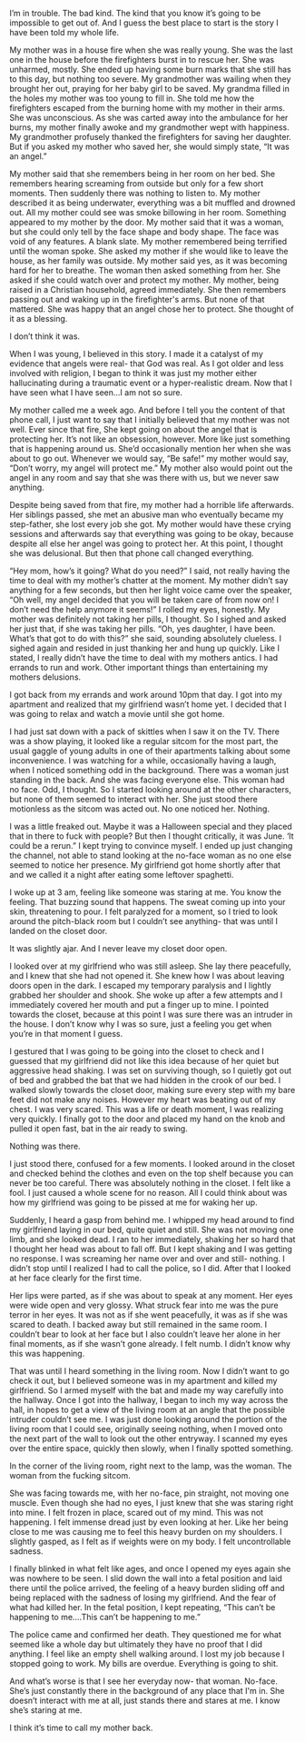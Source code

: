  

I’m in trouble. The bad kind. The kind that you know it’s going to be impossible to get out of. And I guess the best place to start is the story I have been told my whole life. 

My mother was in a house fire when she was really young. She was the last one in the house before the firefighters burst in to rescue her. She was unharmed, mostly. She ended up having some burn marks that she still has to this day, but nothing too severe. My grandmother was wailing when they brought her out, praying for her baby girl to be saved. My grandma filled in the holes my mother was too young to fill in. She told me how the firefighters escaped from the burning home with my mother in their arms. She was unconscious. As she was carted away into the ambulance for her burns, my mother finally awoke and my grandmother wept with happiness. My grandmother profusely thanked the firefighters for saving her daughter.  But if you asked my mother who saved her, she would simply state, “It was an angel.” 

My mother said that she remembers being in her room on her bed. She remembers hearing screaming from outside but only for a few short moments. Then suddenly there was nothing to listen to. My mother described it as being underwater, everything was a bit muffled and drowned out. All my mother could see was smoke billowing in her room. Something appeared to my mother by the door. My mother said that it was a woman, but she could only tell by the face shape and body shape. The face was void of any features. A blank slate. My mother remembered being terrified until the woman spoke. She asked my mother if she would like to leave the house, as her family was outside. My mother said yes, as it was becoming hard for her to breathe. The woman then asked something from her. She asked if she could watch over and protect my mother. My mother, being raised in a Christian household, agreed immediately. She then remembers passing out and waking up in the firefighter's arms. But none of that mattered. She was happy that an angel chose her to protect. She thought of it as a blessing. 

I don’t think it was. 

When I was young, I believed in this story. I made it a catalyst of my evidence that angels were real- that God was real. As I got older and less involved with religion, I began to think it was just my mother either hallucinating during a traumatic event or a hyper-realistic dream. Now that I have seen what I have seen…I am not so sure. 

My mother called me a week ago. And before I tell you the content of that phone call, I just want to say that I initially believed that my mother was not well. Ever since that fire, She kept going on about the angel that is protecting her. It’s not like an obsession, however. More like just something that is happening around us. She’d occasionally mention her when she was about to go out. Whenever we would say, “Be safe!” my mother would say, “Don’t worry, my angel will protect me.” My mother also would point out the angel in any room and say that she was there with us, but we never saw anything.

Despite being saved from that fire, my mother had a horrible life afterwards. Her siblings passed, she met an abusive man who eventually became my step-father, she lost every job she got. My mother would have these crying sessions and afterwards say that everything was going to be okay, because despite all else her angel was going to protect her. At this point, I thought she was delusional. But then that phone call changed everything. 

“Hey mom, how’s it going? What do you need?” I said, not really having the time to deal with my mother’s chatter at the moment. My mother didn’t say anything for a few seconds, but then her light voice came over the speaker, “Oh well, my angel decided that you will be taken care of from now on! I don’t need the help anymore it seems!” I rolled my eyes, honestly. My mother was definitely not taking her pills, I thought. So I sighed and asked her just that, if she was taking her pills. “Oh, yes daughter, I have been. What’s that got to do with this?” she said, sounding absolutely clueless. I sighed again and resided in just thanking her and hung up quickly. Like I stated, I really didn’t have the time to deal with my mothers antics. I had errands to run and work. Other important things than entertaining my mothers delusions. 

I got back from my errands and work around 10pm that day. I got into my apartment and realized that my girlfriend wasn’t home yet. I decided that I was going to relax and watch a movie until she got home.

I had just sat down with a pack of skittles when I saw it on the TV. There was a show playing, it looked like a regular sitcom for the most part, the usual gaggle of young adults in one of their apartments talking about some inconvenience. I was watching for a while, occasionally having a laugh, when I noticed something odd in the background. There was a woman just standing in the back. And she was facing everyone else. This woman had no face. Odd, I thought. So I started looking around at the other characters, but none of them seemed to interact with her. She just stood there motionless as the sitcom was acted out. No one noticed her. Nothing. 

I was a little freaked out. Maybe it was a Halloween special and they placed that in there to fuck with people? But then I thought critically, it was June. ‘It could be a rerun.” I kept trying to convince myself. I ended up just changing the channel, not able to stand looking at the no-face woman as no one else seemed to notice her presence. My girlfriend got home shortly after that and we called it a night after eating some leftover spaghetti. 

I woke up at 3 am, feeling like someone was staring at me. You know the feeling. That buzzing sound that happens. The sweat coming up into your skin, threatening to pour. I felt paralyzed for a moment, so I tried to look around the pitch-black room but I couldn’t see anything- that was until I landed on the closet door. 

It was slightly ajar. And I never leave my closet door open. 

I looked over at my girlfriend who was still asleep. She lay there peacefully, and I knew that she had not opened it. She knew how I was about leaving doors open in the dark. I escaped my temporary paralysis and I lightly grabbed her shoulder and shook. She woke up after a few attempts and I immediately covered her mouth and put a finger up to mine. I pointed towards the closet, because at this point I was sure there was an intruder in the house. I don’t know why I was so sure, just a feeling you get when you’re in that moment I guess. 

I gestured that I was going to be going into the closet to check and I guessed that my girlfriend did not like this idea because of her quiet but aggressive head shaking. I was set on surviving though, so I quietly got out of bed and grabbed the bat that we had hidden in the crook of our bed. I walked slowly towards the closet door, making sure every step with my bare feet did not make any noises. However my heart was beating out of my chest. I was very scared. This was a life or death moment, I was realizing very quickly. I finally got to the door and placed my hand on the knob and pulled it open fast, bat in the air ready to swing. 

Nothing was there. 

I just stood there, confused for a few moments. I looked around in the closet and checked behind the clothes and even on the top shelf because you can never be too careful. There was absolutely nothing in the closet. I felt like a fool. I just caused a whole scene for no reason. All I could think about was how my girlfriend was going to be pissed at me for waking her up. 

Suddenly, I heard a gasp from behind me. I whipped my head around to find my girlfriend laying in our bed, quite quiet and still. She was not moving one limb, and she looked dead. I ran to her immediately, shaking her so hard that I thought her head was about to fall off. But I kept shaking and I was getting no response. I was screaming her name over and over and still- nothing. I didn’t stop until I realized I had to call the police, so I did. After that I looked at her face clearly for the first time. 

Her lips were parted, as if she was about to speak at any moment. Her eyes were wide open and very glossy. What struck fear into me was the pure terror in her eyes. It was not as if she went peacefully, it was as if she was scared to death. I backed away but still remained in the same room. I couldn’t bear to look at her face but I also couldn’t leave her alone in her final moments, as if she wasn’t gone already. I felt numb. I didn’t know why this was happening. 

That was until I heard something in the living room. Now I didn’t want to go check it out, but I believed someone was in my apartment and killed my girlfriend. So I armed myself with the bat and made my way carefully into the hallway. Once I got into the hallway, I began to inch my way across the hall, in hopes to get a view of the living room at an angle that the possible intruder couldn’t see me. I was just done looking around the portion of the living room that I could see, originally seeing nothing, when I moved onto the next part of the wall to look out the other entryway. I scanned my eyes over the entire space, quickly then slowly, when I finally spotted something. 

In the corner of the living room, right next to the lamp, was the woman. The woman from the fucking sitcom. 

She was facing towards me, with her no-face, pin straight, not moving one muscle. Even though she had no eyes, I just knew that she was staring right into mine. I felt frozen in place, scared out of my mind. This was not happening. I felt immense dread just by even looking at her. Like her being close to me was causing me to feel this heavy burden on my shoulders. I slightly gasped, as I felt as if weights were on my body. I felt uncontrollable sadness. 

I finally blinked in what felt like ages, and once I opened my eyes again she was nowhere to be seen. I slid down the wall into a fetal position and laid there until the police arrived, the feeling of a heavy burden sliding off and being replaced with the sadness of losing my girlfriend. And the fear of what had killed her. In the fetal position, I kept repeating, “This can’t be happening to me….This can’t be happening to me.” 

The police came and confirmed her death. They questioned me for what seemed like a whole day but ultimately they have no proof that I did anything. I feel like an empty shell walking around. I lost my job because I stopped going to work. My bills are overdue. Everything is going to shit. 

And what’s worse is that I see her everyday now- that woman. No-face. She’s just constantly there in the background of any place that I'm in. She doesn’t interact with me at all, just stands there and stares at me. I know she’s staring at me. 

I think it’s time to call my mother back.